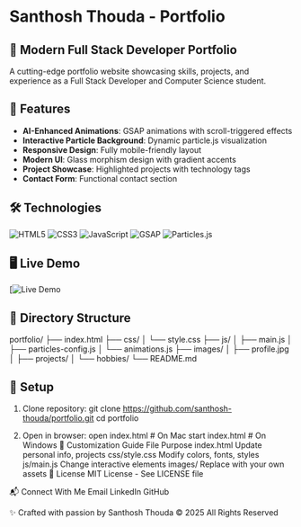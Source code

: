 # Santhosh Thouda - Portfolio

## 🌟 Modern Full Stack Developer Portfolio

A cutting-edge portfolio website showcasing skills, projects, and experience as a Full Stack Developer and Computer Science student.

## 🚀 Features

- **AI-Enhanced Animations**: GSAP animations with scroll-triggered effects  
- **Interactive Particle Background**: Dynamic particle.js visualization  
- **Responsive Design**: Fully mobile-friendly layout  
- **Modern UI**: Glass morphism design with gradient accents  
- **Project Showcase**: Highlighted projects with technology tags  
- **Contact Form**: Functional contact section  

## 🛠 Technologies

![HTML5](https://img.shields.io/badge/HTML5-E34F26?style=flat&logo=html5&logoColor=white)
![CSS3](https://img.shields.io/badge/CSS3-1572B6?style=flat&logo=css3&logoColor=white)
![JavaScript](https://img.shields.io/badge/JavaScript-F7DF1E?style=flat&logo=javascript&logoColor=black)
![GSAP](https://img.shields.io/badge/GSAP-88CE02?style=flat&logo=greensock&logoColor=white)
![Particles.js](https://img.shields.io/badge/Particles.js-000000?style=flat)

## 🖥 Live Demo

[![Live Demo](https://santhosh-thouda.github.io/portfolio/)

## 📂 Directory Structure

portfolio/
├── index.html
├── css/
│ └── style.css
├── js/
│ ├── main.js
│ ├── particles-config.js
│ └── animations.js
├── images/
│ ├── profile.jpg
│ ├── projects/
│ └── hobbies/
└── README.md

## 🔧 Setup

1. Clone repository: 
git clone https://github.com/santhosh-thouda/portfolio.git
cd portfolio

2. Open in browser: 
open index.html  # On Mac
start index.html # On Windows
🎨 Customization Guide
File	Purpose
index.html	Update personal info, projects
css/style.css	Modify colors, fonts, styles
js/main.js	Change interactive elements
images/	Replace with your own assets
📜 License
MIT License - See LICENSE file

📬 Connect With Me
Email
LinkedIn
GitHub

✨ Crafted with passion by Santhosh Thouda
© 2025 All Rights Reserved
